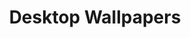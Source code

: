 ---
layout: default
title: Desktop Wallpapers
nav_order: 1
parent: Wallpapers
grand_parent: Home
permalink: /wallpapers/desktop
published: false
---